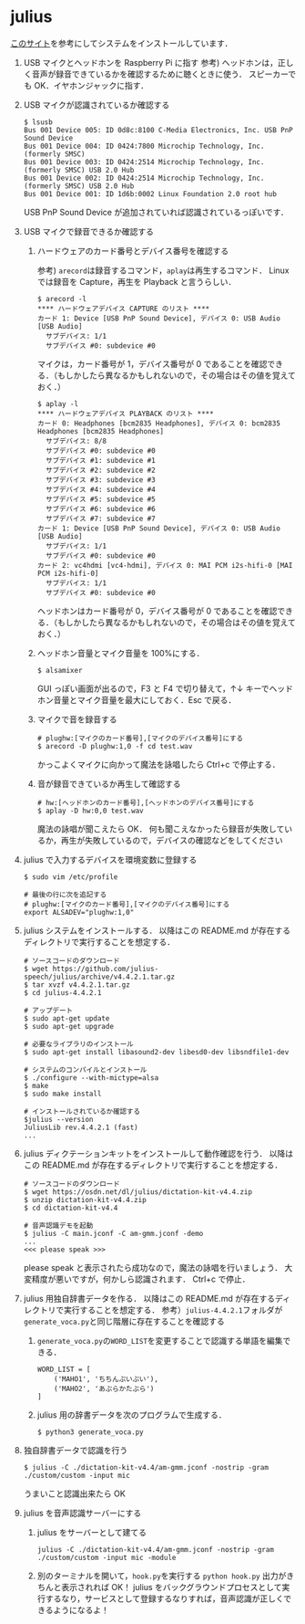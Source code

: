 # julius

[このサイト](https://zenn.dev/minako_ph/articles/45503855f1f626)を参考にしてシステムをインストールしています．

1.  USB マイクとヘッドホンを Raspberry Pi に指す
    参考) ヘッドホンは，正しく音声が録音できているかを確認するために聴くときに使う．
    スピーカーでも OK．イヤホンジャックに指す．

1.  USB マイクが認識されているか確認する

    ```
    $ lsusb
    Bus 001 Device 005: ID 0d8c:8100 C-Media Electronics, Inc. USB PnP Sound Device
    Bus 001 Device 004: ID 0424:7800 Microchip Technology, Inc. (formerly SMSC)
    Bus 001 Device 003: ID 0424:2514 Microchip Technology, Inc. (formerly SMSC) USB 2.0 Hub
    Bus 001 Device 002: ID 0424:2514 Microchip Technology, Inc. (formerly SMSC) USB 2.0 Hub
    Bus 001 Device 001: ID 1d6b:0002 Linux Foundation 2.0 root hub
    ```

    USB PnP Sound Device が追加されていれば認識されているっぽいです．

1.  USB マイクで録音できるか確認する

    1.  ハードウェアのカード番号とデバイス番号を確認する

        参考) `arecord`は録音するコマンド，`aplay`は再生するコマンド．
        Linux では録音を Capture，再生を Playback と言うらしい．

        ```
        $ arecord -l
        **** ハードウェアデバイス CAPTURE のリスト ****
        カード 1: Device [USB PnP Sound Device], デバイス 0: USB Audio [USB Audio]
          サブデバイス: 1/1
          サブデバイス #0: subdevice #0
        ```

        マイクは，カード番号が 1，デバイス番号が 0 であることを確認できる．（もしかしたら異なるかもしれないので，その場合はその値を覚えておく．）

        ```
        $ aplay -l
        **** ハードウェアデバイス PLAYBACK のリスト ****
        カード 0: Headphones [bcm2835 Headphones], デバイス 0: bcm2835 Headphones [bcm2835 Headphones]
          サブデバイス: 8/8
          サブデバイス #0: subdevice #0
          サブデバイス #1: subdevice #1
          サブデバイス #2: subdevice #2
          サブデバイス #3: subdevice #3
          サブデバイス #4: subdevice #4
          サブデバイス #5: subdevice #5
          サブデバイス #6: subdevice #6
          サブデバイス #7: subdevice #7
        カード 1: Device [USB PnP Sound Device], デバイス 0: USB Audio [USB Audio]
          サブデバイス: 1/1
          サブデバイス #0: subdevice #0
        カード 2: vc4hdmi [vc4-hdmi], デバイス 0: MAI PCM i2s-hifi-0 [MAI PCM i2s-hifi-0]
          サブデバイス: 1/1
          サブデバイス #0: subdevice #0
        ```

        ヘッドホンはカード番号が 0，デバイス番号が 0 であることを確認できる．（もしかしたら異なるかもしれないので，その場合はその値を覚えておく．）

    1.  ヘッドホン音量とマイク音量を 100%にする．

        ```
        $ alsamixer
        ```

        GUI っぽい画面が出るので，F3 と F4 で切り替えて，↑↓ キーでヘッドホン音量とマイク音量を最大にしておく．Esc で戻る．

    1.  マイクで音を録音する

        ```
        # plughw:[マイクのカード番号],[マイクのデバイス番号]にする
        $ arecord -D plughw:1,0 -f cd test.wav
        ```

        かっこよくマイクに向かって魔法を詠唱したら Ctrl+c で停止する．

    1.  音が録音できているか再生して確認する

        ```
        # hw:[ヘッドホンのカード番号],[ヘッドホンのデバイス番号]にする
        $ aplay -D hw:0,0 test.wav
        ```

        魔法の詠唱が聞こえたら OK．
        何も聞こえなかったら録音が失敗しているか，再生が失敗しているので，デバイスの確認などをしてください

1.  julius で入力するデバイスを環境変数に登録する

    ```
    $ sudo vim /etc/profile

    # 最後の行に次を追記する
    # plughw:[マイクのカード番号],[マイクのデバイス番号]にする
    export ALSADEV="plughw:1,0"
    ```

1.  julius システムをインストールする．
    以降はこの README.md が存在するディレクトリで実行することを想定する．

    ```
    # ソースコードのダウンロード
    $ wget https://github.com/julius-speech/julius/archive/v4.4.2.1.tar.gz
    $ tar xvzf v4.4.2.1.tar.gz
    $ cd julius-4.4.2.1

    # アップデート
    $ sudo apt-get update
    $ sudo apt-get upgrade

    # 必要なライブラリのインストール
    $ sudo apt-get install libasound2-dev libesd0-dev libsndfile1-dev

    # システムのコンパイルとインストール
    $ ./configure --with-mictype=alsa
    $ make
    $ sudo make install

    # インストールされているか確認する
    $julius --version
    JuliusLib rev.4.4.2.1 (fast)
    ...
    ```

1.  julius ディクテーションキットをインストールして動作確認を行う．
    以降はこの README.md が存在するディレクトリで実行することを想定する．

    ```
    # ソースコードのダウンロード
    $ wget https://osdn.net/dl/julius/dictation-kit-v4.4.zip
    $ unzip dictation-kit-v4.4.zip
    $ cd dictation-kit-v4.4

    # 音声認識デモを起動
    $ julius -C main.jconf -C am-gmm.jconf -demo
    ...
    <<< please speak >>>
    ```

    please speak と表示されたら成功なので，魔法の詠唱を行いましょう．
    大変精度が悪いですが，何かしら認識されます．
    Ctrl+c で停止．

1.  julius 用独自辞書データを作る．
    以降はこの README.md が存在するディレクトリで実行することを想定する．
    参考）`julius-4.4.2.1`フォルダが`generate_voca.py`と同じ階層に存在することを確認する

    1. `generate_voca.py`の`WORD_LIST`を変更することで認識する単語を編集できる．

       ```
       WORD_LIST = [
           ('MAHO1', 'ちちんぷいぷい'),
           ('MAHO2', 'あぶらかたぶら')
       ]
       ```

    1. julius 用の辞書データを次のプログラムで生成する．
       ```
       $ python3 generate_voca.py
       ```

1.  独自辞書データで認識を行う

    ```
    $ julius -C ./dictation-kit-v4.4/am-gmm.jconf -nostrip -gram ./custom/custom -input mic
    ```

    うまいこと認識出来たら OK

1.  julius を音声認識サーバーにする
    1. julius をサーバーとして建てる
       ```
       julius -C ./dictation-kit-v4.4/am-gmm.jconf -nostrip -gram ./custom/custom -input mic -module
       ```
    1. 別のターミナルを開いて，`hook.py`を実行する
       ` python hook.py `
       出力がきちんと表示されれば OK！
       julius をバックグラウンドプロセスとして実行するなり，サービスとして登録するなりすれば，音声認識が正しくできるようになるよ！
